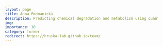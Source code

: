 ```yaml
---
layout: page
title: Anna Podmanická
description: Predicting chemical degradation and metabolism using quantum simulation
img: 
importance: 10
category: former
redirect: https://hruska-lab.github.io/team/
---
```


